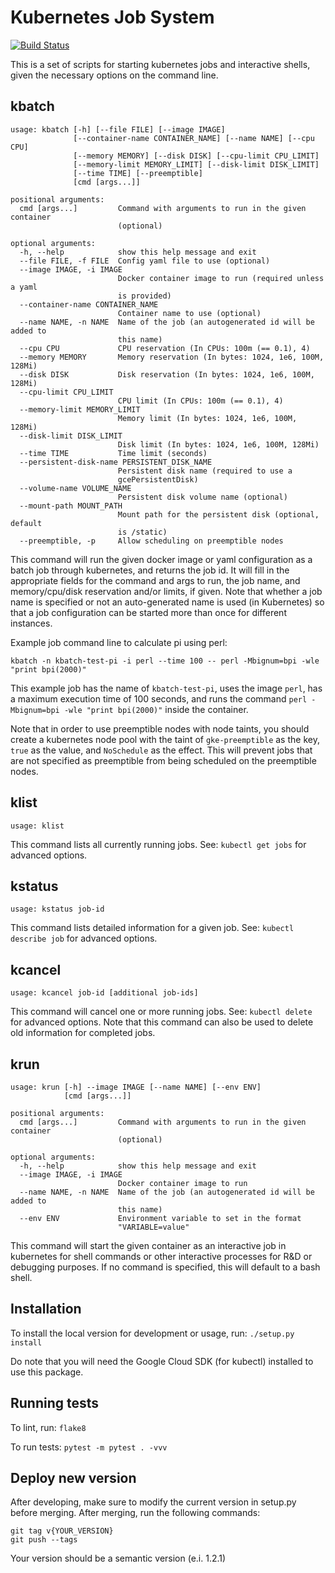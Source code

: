 # Kubernetes Job System
[![Build Status](https://travis-ci.com/freenome/k8s-jobs.svg?token=qCtry4yPNxqPJJfHHJDV&branch=master)](https://travis-ci.com/freenome/k8s-jobs)

This is a set of scripts for starting kubernetes jobs and interactive shells, given the necessary options
on the command line.

## kbatch
```
usage: kbatch [-h] [--file FILE] [--image IMAGE]
              [--container-name CONTAINER_NAME] [--name NAME] [--cpu CPU]
              [--memory MEMORY] [--disk DISK] [--cpu-limit CPU_LIMIT]
              [--memory-limit MEMORY_LIMIT] [--disk-limit DISK_LIMIT]
              [--time TIME] [--preemptible]
              [cmd [args...]]

positional arguments:
  cmd [args...]         Command with arguments to run in the given container
                        (optional)

optional arguments:
  -h, --help            show this help message and exit
  --file FILE, -f FILE  Config yaml file to use (optional)
  --image IMAGE, -i IMAGE
                        Docker container image to run (required unless a yaml
                        is provided)
  --container-name CONTAINER_NAME
                        Container name to use (optional)
  --name NAME, -n NAME  Name of the job (an autogenerated id will be added to
                        this name)
  --cpu CPU             CPU reservation (In CPUs: 100m (== 0.1), 4)
  --memory MEMORY       Memory reservation (In bytes: 1024, 1e6, 100M, 128Mi)
  --disk DISK           Disk reservation (In bytes: 1024, 1e6, 100M, 128Mi)
  --cpu-limit CPU_LIMIT
                        CPU limit (In CPUs: 100m (== 0.1), 4)
  --memory-limit MEMORY_LIMIT
                        Memory limit (In bytes: 1024, 1e6, 100M, 128Mi)
  --disk-limit DISK_LIMIT
                        Disk limit (In bytes: 1024, 1e6, 100M, 128Mi)
  --time TIME           Time limit (seconds)
  --persistent-disk-name PERSISTENT_DISK_NAME
                        Persistent disk name (required to use a
                        gcePersistentDisk)
  --volume-name VOLUME_NAME
                        Persistent disk volume name (optional)
  --mount-path MOUNT_PATH
                        Mount path for the persistent disk (optional, default
                        is /static)
  --preemptible, -p     Allow scheduling on preemptible nodes
```

This command will run the given docker image or yaml configuration as a batch job through kubernetes,
and returns the job id. It will fill in the appropriate fields for the command and args to run, the job name, and
memory/cpu/disk reservation and/or limits, if given. Note that whether a job name is specified or not an
auto-generated name is used (in Kubernetes) so that a job configuration can be started more than once for
different instances.

Example job command line to calculate pi using perl:

`kbatch -n kbatch-test-pi -i perl --time 100 -- perl -Mbignum=bpi -wle "print bpi(2000)"`

This example job has the name of `kbatch-test-pi`, uses the image `perl`, has a maximum execution time of 100 seconds,
and runs the command `perl -Mbignum=bpi -wle "print bpi(2000)"` inside the container.

Note that in order to use preemptible nodes with node taints, you should create a kubernetes node pool with the taint
of `gke-preemptible` as the key, `true` as the value, and `NoSchedule` as the effect. This will prevent jobs that are
not specified as preemptible from being scheduled on the preemptible nodes.

## klist
`usage: klist`

This command lists all currently running jobs. See: `kubectl get jobs` for advanced options.

## kstatus
`usage: kstatus job-id`

This command lists detailed information for a given job. See: `kubectl describe job` for advanced options.

## kcancel
`usage: kcancel job-id [additional job-ids]`

This command will cancel one or more running jobs. See: `kubectl delete` for advanced options.
Note that this command can also be used to delete old information for completed jobs.


## krun
```
usage: krun [-h] --image IMAGE [--name NAME] [--env ENV]
            [cmd [args...]]

positional arguments:
  cmd [args...]         Command with arguments to run in the given container
                        (optional)

optional arguments:
  -h, --help            show this help message and exit
  --image IMAGE, -i IMAGE
                        Docker container image to run
  --name NAME, -n NAME  Name of the job (an autogenerated id will be added to
                        this name)
  --env ENV             Environment variable to set in the format
                        "VARIABLE=value"
```

This command will start the given container as an interactive job in kubernetes for shell commands or other interactive
processes for R&D or debugging purposes. If no command is specified, this will default to a bash shell.

## Installation
To install the local version for development or usage, run:
`./setup.py install`

Do note that you will need the Google Cloud SDK (for kubectl) installed to use this package.

## Running tests
To lint, run:
`flake8`

To run tests:
`pytest -m pytest . -vvv`

## Deploy new version
After developing, make sure to modify the current version in setup.py before merging.
After merging, run the following commands:
```
git tag v{YOUR_VERSION}
git push --tags
```
Your version should be a semantic version (e.i. 1.2.1)
